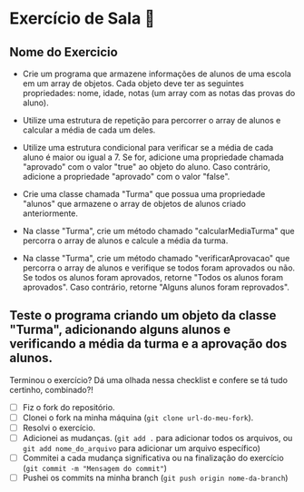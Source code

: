 # Exercício de Sala 🏫  

## Nome do Exercicio

- Crie um programa que armazene informações de alunos de uma escola em um array de objetos. Cada objeto deve ter as seguintes propriedades: nome, idade, notas (um array com as notas das provas do aluno).

- Utilize uma estrutura de repetição para percorrer o array de alunos e calcular a média de cada um deles.

- Utilize uma estrutura condicional para verificar se a média de cada aluno é maior ou igual a 7. Se for, adicione uma propriedade chamada "aprovado" com o valor "true" ao objeto do aluno. Caso contrário, adicione a propriedade "aprovado" com o valor "false".

- Crie uma classe chamada "Turma" que possua uma propriedade "alunos" que armazene o array de objetos de alunos criado anteriormente.

- Na classe "Turma", crie um método chamado "calcularMediaTurma" que percorra o array de alunos e calcule a média da turma.

- Na classe "Turma", crie um método chamado "verificarAprovacao" que percorra o array de alunos e verifique se todos foram aprovados ou não. Se todos os alunos foram aprovados, retorne "Todos os alunos foram aprovados". Caso contrário, retorne "Alguns alunos foram reprovados".

**Teste o programa criando um objeto da classe "Turma", adicionando alguns alunos e verificando a média da turma e a aprovação dos alunos.**
---

Terminou o exercício? Dá uma olhada nessa checklist e confere se tá tudo certinho, combinado?!

- [ ] Fiz o fork do repositório.
- [ ] Clonei o fork na minha máquina (`git clone url-do-meu-fork`).
- [ ] Resolvi o exercício.
- [ ] Adicionei as mudanças. (`git add .` para adicionar todos os arquivos, ou `git add nome_do_arquivo` para adicionar um arquivo específico)
- [ ] Commitei a cada mudança significativa ou na finalização do exercício (`git commit -m "Mensagem do commit"`)
- [ ] Pushei os commits na minha branch (`git push origin nome-da-branch`)

